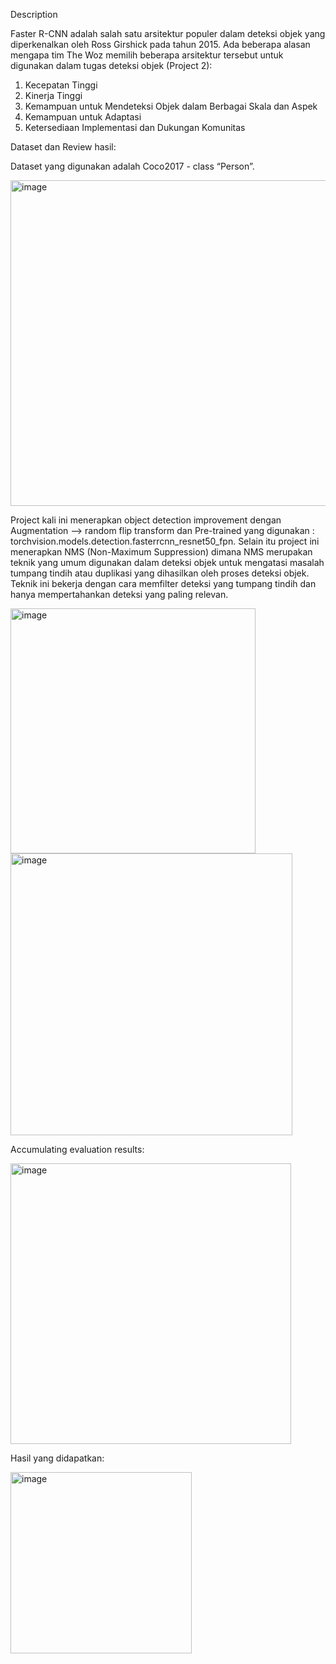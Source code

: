 Description


Faster R-CNN adalah salah satu arsitektur populer dalam deteksi objek yang diperkenalkan oleh Ross Girshick pada tahun 2015. Ada beberapa alasan mengapa tim The Woz memilih beberapa arsitektur tersebut untuk digunakan dalam tugas deteksi objek (Project 2):
1. Kecepatan Tinggi
2. Kinerja Tinggi
3. Kemampuan untuk Mendeteksi Objek dalam Berbagai Skala dan Aspek
4. Kemampuan untuk Adaptasi
5. Ketersediaan Implementasi dan Dukungan Komunitas

Dataset dan Review hasil:


Dataset yang digunakan adalah Coco2017 - class “Person”.

<img width="521" alt="image" src="https://github.com/alnybera/Project2-PersonTracking-PersonDetection/assets/163568585/3b319b1b-e4e7-4786-a03c-3311d9417168">

Project kali ini menerapkan object detection improvement dengan Augmentation --> random flip transform dan Pre-trained yang digunakan : torchvision.models.detection.fasterrcnn_resnet50_fpn.
Selain itu project ini menerapkan NMS (Non-Maximum Suppression) dimana NMS merupakan teknik yang umum digunakan dalam deteksi objek untuk mengatasi masalah tumpang tindih atau duplikasi yang dihasilkan oleh proses deteksi objek. Teknik ini bekerja dengan cara memfilter deteksi yang tumpang tindih dan hanya mempertahankan deteksi yang paling relevan.

<img width="392" alt="image" src="https://github.com/alnybera/Project2-PersonTracking-PersonDetection/assets/163568585/d8a452e6-70e9-4ab3-91d6-f30f1b8cd51c">

  

<img width="451" alt="image" src="https://github.com/alnybera/Project2-PersonTracking-PersonDetection/assets/163568585/8039efa0-8c1b-44b0-b9c4-d77618d93eb1">


Accumulating evaluation results:

<img width="449" alt="image" src="https://github.com/alnybera/Project2-PersonTracking-PersonDetection/assets/163568585/c8ece5b5-b8e3-4b27-b8ba-98c6d5fadeab">


Hasil yang didapatkan:

<img width="290" alt="image" src="https://github.com/alnybera/Project2-PersonTracking-PersonDetection/assets/163568585/38e057d6-01b2-49a0-a33a-c11ac0907b8d">
